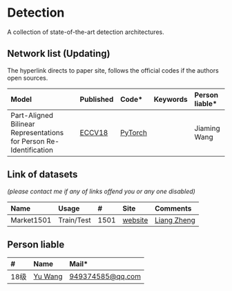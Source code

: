 # Detection
A collection of state-of-the-art detection architectures.

## Network list (Updating)
The hyperlink directs to paper site, follows the official codes if the authors open sources.

|Model |Published |Code* |Keywords|Person liable*|
|:-----|:---------|:-----|:-------|:-------|
|Part-Aligned Bilinear Representations for Person Re-Identification |[ECCV18](http://openaccess.thecvf.com/content_ECCV_2018/papers/Yumin_Suh_Part-Aligned_Bilinear_Representations_ECCV_2018_paper.pdf)|[PyTorch](https://github.com/yuminsuh/part_bilinear_reid)| | Jiaming Wang|


## Link of datasets
*(please contact me if any of links offend you or any one disabled)*

|Name|Usage|#|Site|Comments|
|:---|:----|:----|:---|:-----|
|Market1501|Train/Test|1501|[website](http://www.liangzheng.com.cn/Project/project_reid.html)|[Liang Zheng](https://www.cv-foundation.org/openaccess/content_iccv_2015/papers/Zheng_Scalable_Person_Re-Identification_ICCV_2015_paper.pdf)|

## Person liable
|#|Name |Mail* |
|:-----|:----- |:-----|
|18级|[Yu Wang](https://github.com/Yu-Wang-0801)|949374585@qq.com|
